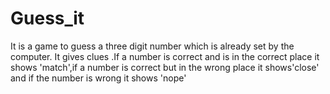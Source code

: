 # Guess_it
It is a game to guess a three digit number which is already set by  the computer.
It gives clues .If a number is correct and is in the correct place it shows 'match',if a number is correct but in the wrong place it shows'close' and if the number is wrong it shows 'nope'
